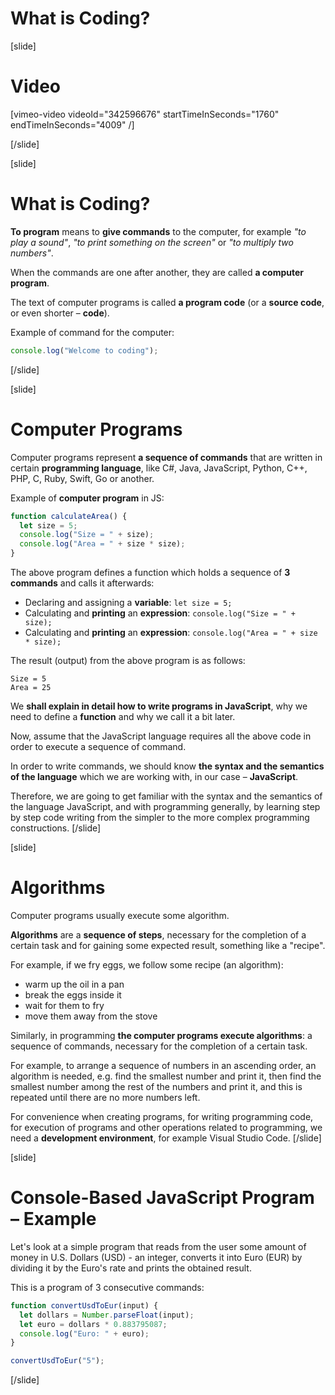 # What is Coding?

[slide]
# Video
[vimeo-video videoId="342596676" startTimeInSeconds="1760" endTimeInSeconds="4009" /]

[/slide]

[slide]
# What is Coding?
**To program** means to **give commands** to the computer, for example *"to play a sound"*, *"to print something on the screen"* or *"to multiply two numbers"*. 

When the commands are one after another, they are called **a computer program**. 

The text of computer programs is called **a program code** (or a **source code**, or even shorter – **code**).

Example of command for the computer:
```js live
console.log("Welcome to coding");
```
[/slide]

[slide]
# Computer Programs
Computer programs represent **a sequence of commands** that are written in certain **programming language**, like C#, Java, JavaScript, Python, C++, PHP, C, Ruby, Swift, Go or another.

Example of **computer program** in JS:
```js live no-template
function calculateArea() {
  let size = 5;
  console.log("Size = " + size);
  console.log("Area = " + size * size);
}
```

The above program defines a function which holds a sequence of **3 commands** and calls it afterwards:
- Declaring and assigning a **variable**: `let size = 5;`
- Calculating and **printing** an **expression**: `console.log("Size = " + size);`
- Calculating and **printing** an **expression**: `console.log("Area = " + size * size);`

The result (output) from the above program is as follows:
```
Size = 5
Area = 25
```
We **shall explain in detail how to write programs in JavaScript**, why we need to define a **function** and why we call it a bit later. 

Now, assume that the JavaScript language requires all the above code in order to execute a sequence of command.

In order to write commands, we should know **the syntax and the semantics of the language** which we are working with, in our case – **JavaScript**. 

Therefore, we are going to get familiar with the syntax and the semantics of the language JavaScript, and with programming generally, by learning step by step code writing from the simpler to the more complex programming constructions.
[/slide]

[slide]
# Algorithms
Computer programs usually execute some algorithm. 

**Algorithms** are a **sequence of steps**, necessary for the completion of a certain task and for gaining some expected result, something like a "recipe".

For example, if we fry eggs, we follow some recipe (an algorithm): 
- warm up the oil in a pan
- break the eggs inside it
- wait for them to fry
- move them away from the stove

Similarly, in programming **the computer programs execute algorithms**: a sequence of commands, necessary for the completion of a certain task. 

For example, to arrange a sequence of numbers in an ascending order, an algorithm is needed, e.g. find the smallest number and print it, then find the smallest number among the rest of the numbers and print it, and this is repeated until there are no more numbers left.

For convenience when creating programs, for writing programming code, for execution of programs and other operations related to programming, we need a **development environment**, for example Visual Studio Code.
[/slide]

[slide]
# Console-Based JavaScript Program – Example
Let's look at a simple program that reads from the user some amount of money in U.S. Dollars (USD) - an integer, converts it into Euro (EUR) by dividing it by the Euro's rate and prints the obtained result. 

This is a program of 3 consecutive commands:

```js
function convertUsdToEur(input) {
  let dollars = Number.parseFloat(input);
  let euro = dollars * 0.883795087;
  console.log("Euro: " + euro);
}

convertUsdToEur("5");
```
[/slide]